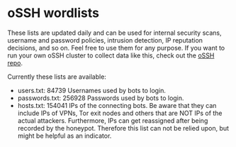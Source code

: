 # oSSH wordlists
These lists are updated daily and can be used for internal security scans, username and password policies, intrusion detection, IP reputation decisions, and so on. Feel free to use them for any purpose. If you want to run your own oSSH cluster to collect data like this, check out the [oSSH repo](https://github.com/toxyl/ossh).  

Currently these lists are available:  
- users.txt: 84739                                                                                                                                                                                                                                                                                                                                                                                                                                                                           Usernames used by bots to login. 
- passwords.txt: 256928                                                                                                                                                                                                                                                                                                                                                                                                                                                                           Passwords used by bots to login. 
- hosts.txt: 154041                                                                                                                                                                                                                                                                                                                                                                                                                                                                           IPs of the connecting bots. Be aware that they can include IPs of VPNs, Tor exit nodes and others that are NOT IPs of the actual attackers. Furthermore, IPs can get reassigned after being recorded by the honeypot. Therefore this list can not be relied upon, but might be helpful as an indicator.
